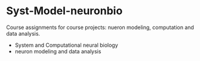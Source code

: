 # Syst-Model-neuronbio
Course assignments for course projects: nueron modeling, computation and data analysis.
- System and Computational neural biology
- neuron modeling and data analysis
